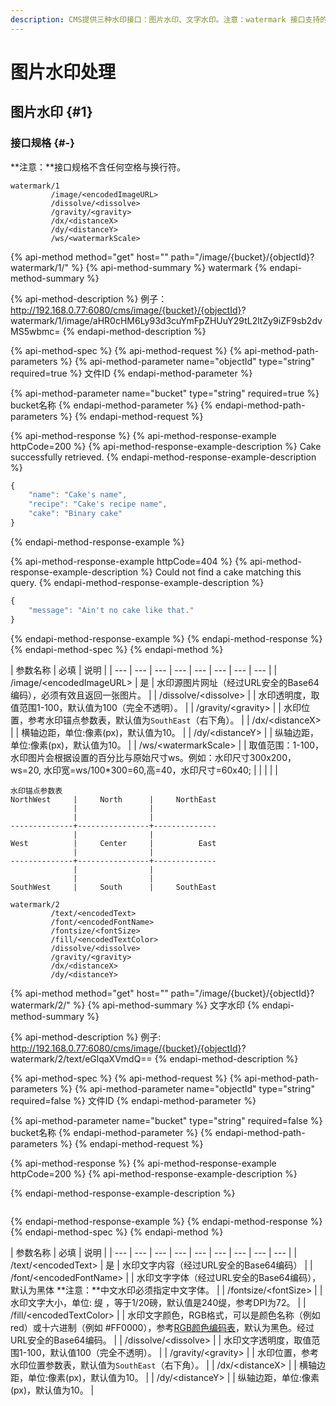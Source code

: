 ```yaml
---
description: CMS提供三种水印接口：图片水印、文字水印。注意：watermark 接口支持的最大 gif 帧数为 200，超过 200，处理结果只返回原图。
---
```


# 图片水印处理

## 图片水印 {#1}

### 接口规格 {#-}

 **注意：**接口规格不含任何空格与换行符。

```text
watermark/1
         /image/<encodedImageURL>
         /dissolve/<dissolve>
         /gravity/<gravity>
         /dx/<distanceX>
         /dy/<distanceY>
         /ws/<watermarkScale>
```

{% api-method method="get" host="" path="/image/{bucket}/{objectId}?watermark/1/" %}
{% api-method-summary %}
watermark
{% endapi-method-summary %}

{% api-method-description %}
例子：http://192.168.0.77:6080/cms/image/{bucket}/{objectId}? watermark/1/image/aHR0cHM6Ly93d3cuYmFpZHUuY29tL2ltZy9iZF9sb2dvMS5wbmc=
{% endapi-method-description %}

{% api-method-spec %}
{% api-method-request %}
{% api-method-path-parameters %}
{% api-method-parameter name="objectId" type="string" required=true %}
文件ID
{% endapi-method-parameter %}

{% api-method-parameter name="bucket" type="string" required=true %}
bucket名称
{% endapi-method-parameter %}
{% endapi-method-path-parameters %}
{% endapi-method-request %}

{% api-method-response %}
{% api-method-response-example httpCode=200 %}
{% api-method-response-example-description %}
Cake successfully retrieved.
{% endapi-method-response-example-description %}

```javascript
{
    "name": "Cake's name",
    "recipe": "Cake's recipe name",
    "cake": "Binary cake"
}
```
{% endapi-method-response-example %}

{% api-method-response-example httpCode=404 %}
{% api-method-response-example-description %}
Could not find a cake matching this query.
{% endapi-method-response-example-description %}

```javascript
{
    "message": "Ain't no cake like that."
}
```
{% endapi-method-response-example %}
{% endapi-method-response %}
{% endapi-method-spec %}
{% endapi-method %}

|  参数名称 |  必填 |  说明 |
| --- | --- | --- | --- | --- | --- | --- | --- |
|  /image/&lt;encodedImageURL&gt; |  是 |  水印源图片网址（经过URL安全的Base64编码），必须有效且返回一张图片。 |
|  /dissolve/&lt;dissolve&gt; |  |  水印透明度，取值范围1-100，默认值为100（完全不透明）。 |
|  /gravity/&lt;gravity&gt; |  |  水印位置，参考水印锚点参数表，默认值为`SouthEast`（右下角）。 |
|  /dx/&lt;distanceX&gt; |  |  横轴边距，单位:像素\(px\)，默认值为10。 |
|  /dy/&lt;distanceY&gt; |  |  纵轴边距，单位:像素\(px\)，默认值为10。 |
|  /ws/&lt;watermarkScale&gt; |  |  取值范围：1-100，水印图片会根据设置的百分比与原始尺寸ws。例如：水印尺寸300x200，ws=20, 水印宽=ws/100\*300=60,高=40，水印尺寸=60x40; |
|  |  |  |

```text
水印锚点参数表
NorthWest     |     North      |     NorthEast
              |                |    
              |                |    
--------------+----------------+--------------
              |                |    
West          |     Center     |          East 
              |                |    
--------------+----------------+--------------
              |                |    
              |                |    
SouthWest     |     South      |     SouthEast

```

```text
watermark/2
         /text/<encodedText>
         /font/<encodedFontName>
         /fontsize/<fontSize>
         /fill/<encodedTextColor>
         /dissolve/<dissolve>
         /gravity/<gravity>
         /dx/<distanceX>
         /dy/<distanceY>

```

{% api-method method="get" host="" path="/image/{bucket}/{objectId}?watermark/2/" %}
{% api-method-summary %}
文字水印
{% endapi-method-summary %}

{% api-method-description %}
例子: http://192.168.0.77:6080/cms/image/{bucket}/{objectId}? watermark/2/text/eGlqaXVmdQ==
{% endapi-method-description %}

{% api-method-spec %}
{% api-method-request %}
{% api-method-path-parameters %}
{% api-method-parameter name="objectId" type="string" required=false %}
文件ID
{% endapi-method-parameter %}

{% api-method-parameter name="bucket" type="string" required=false %}
bucket名称
{% endapi-method-parameter %}
{% endapi-method-path-parameters %}
{% endapi-method-request %}

{% api-method-response %}
{% api-method-response-example httpCode=200 %}
{% api-method-response-example-description %}

{% endapi-method-response-example-description %}

```

```
{% endapi-method-response-example %}
{% endapi-method-response %}
{% endapi-method-spec %}
{% endapi-method %}

|  参数名称 |  必填 |  说明 |
| --- | --- | --- | --- | --- | --- | --- | --- | --- |
|  /text/&lt;encodedText&gt; |  是 |  水印文字内容（经过URL安全的Base64编码） |
|  /font/&lt;encodedFontName&gt; |  |  水印文字字体（经过URL安全的Base64编码），默认为黑体 **注意：**中文水印必须指定中文字体。 |
|  /fontsize/&lt;fontSize&gt; |  |  水印文字大小，单位: 缇 ，等于1/20磅，默认值是240缇，参考DPI为72。 |
|  /fill/&lt;encodedTextColor&gt; |  |  水印文字颜色，RGB格式，可以是颜色名称（例如 red）或十六进制（例如 \#FF0000），参考[RGB颜色编码表](http://www.rapidtables.com/web/color/RGB_Color.htm)，默认为黑色。经过URL安全的Base64编码。 |
|  /dissolve/&lt;dissolve&gt; |  |  水印文字透明度，取值范围1-100，默认值100（完全不透明）。 |
|  /gravity/&lt;gravity&gt; |  |  水印位置，参考水印位置参数表，默认值为`SouthEast`（右下角）。 |
|  /dx/&lt;distanceX&gt; |  |  横轴边距，单位:像素\(px\)，默认值为10。 |
|  /dy/&lt;distanceY&gt; |  |  纵轴边距，单位:像素\(px\)，默认值为10。 |


